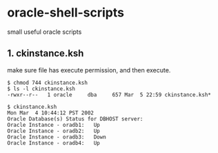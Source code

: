 # oracle-shell-scripts
small useful oracle scripts 


## 1. ckinstance.ksh
make sure file has execute permission, and then execute.
````shell
$ chmod 744 ckinstance.ksh
$ ls -l ckinstance.ksh
-rwxr--r--   1 oracle     dba     657 Mar  5 22:59 ckinstance.ksh*

$ ckinstance.ksh
Mon Mar  4 10:44:12 PST 2002
Oracle Database(s) Status for DBHOST server:
Oracle Instance - oradb1:   Up
Oracle Instance - oradb2:   Up
Oracle Instance - oradb3:   Down
Oracle Instance - oradb4:   Up
````

